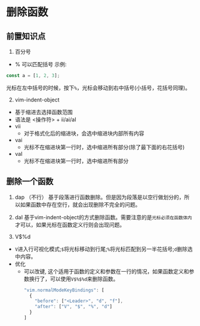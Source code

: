 # 删除函数
## 前置知识点
1. 百分号
* % 可以匹配括号
示例:
``` javascript
const a = [1, 2, 3];
```
光标在左中括号的时候，按下`%`，光标会移动到右中括号(小括号，花括号同理)。

2. vim-indent-object
* 基于缩进去选择函数范围
* 语法是 <操作符> + ii/ai/aI
* vii
  * 对于格式化后的缩进块，会选中缩进块内部所有内容
* vai
  * 光标不在缩进块第一行时，选中缩进所有部分(除了最下面的右花括号)
* vaI
  * 光标不在缩进块第一行时，选中缩进所有部分

## 删除一个函数
1. dap （不行）
基于段落进行函数删除。但是因为段落是以空行做划分的，所以如果函数中存在空行，就会出现删除不完全的问题。

2. daI
基于vim-indent-object的方式删除函数。需要注意的是`光标必须在函数体内`才可以，如果光标在函数定义行则会出现问题。

3. V$%d
* `V`进入行可视化模式;`$`将光标移动到行尾;`%`将光标匹配到另一半花括号;`d`删除选中内容。
* 优化
  * 可以改键, 这个适用于函数的定义和参数在一行的情况，如果函数定义和参数换行了，可以使用`V$%$%d`来删除函数。
    ``` javascript
    "vim.normalModeKeyBindings": [
      {
        "before": ["<Leader>", "d", "f"],
        "after": ["V", "$", "%", "d"]
      }
    ]
    ```

